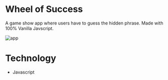 # **Wheel of Success**
A game show app where users have to guess the hidden phrase. Made with 100% Vanilla Javscript.

![app](https://i.imgur.com/0z2wPZR.png)

# **Technology**
* Javascript
